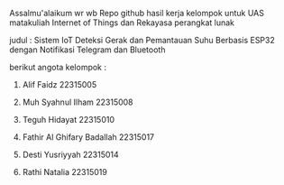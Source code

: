 Assalmu'alaikum wr wb
Repo github hasil kerja kelompok untuk UAS matakuliah Internet of Things dan Rekayasa perangkat lunak

judul : Sistem IoT Deteksi Gerak dan Pemantauan Suhu Berbasis ESP32 dengan Notifikasi Telegram dan Bluetooth

berikut angota kelompok : 

 
1. Alif Faidz 	22315005

2. Muh Syahnul Ilham	22315008

3. Teguh Hidayat 	22315010

4. Fathir Al Ghifary Badallah 	22315017

5. Desti Yusriyyah 	22315014

6. Rathi Natalia 	22315019

